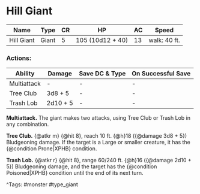 # Hill Giant

| Name | Type | CR | HP | AC | Speed |
|------|------|----|----|----|-------|
| Hill Giant | Giant | 5 | 105 (10d12 + 40) | 13 | walk: 40 ft. |

### Actions:

| Ability | Damage | Save DC & Type | On Successful Save |
|---------|--------|----------------|--------------------|
| Multiattack | - | - | - |
| Tree Club | 3d8 + 5 | - | - |
| Trash Lob | 2d10 + 5 | - | - |


**Multiattack.** The giant makes two attacks, using Tree Club or Trash Lob in any combination.

**Tree Club.** {@atkr m} {@hit 8}, reach 10 ft. {@h}18 ({@damage 3d8 + 5}) Bludgeoning damage. If the target is a Large or smaller creature, it has the {@condition Prone|XPHB} condition.

**Trash Lob.** {@atkr r} {@hit 8}, range 60/240 ft. {@h}16 ({@damage 2d10 + 5}) Bludgeoning damage, and the target has the {@condition Poisoned|XPHB} condition until the end of its next turn.

^Tags: #monster #type_giant